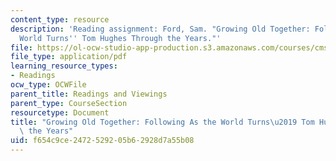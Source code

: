 ```yaml
---
content_type: resource
description: 'Reading assignment: Ford, Sam. "Growing Old Together: Following As the
  World Turns'' Tom Hughes Through the Years."'
file: https://ol-ocw-studio-app-production.s3.amazonaws.com/courses/cms-603-american-soap-operas-spring-2008/f654c9ce2472529205b62928d7a55b08_tomhughes.pdf
file_type: application/pdf
learning_resource_types:
- Readings
ocw_type: OCWFile
parent_title: Readings and Viewings
parent_type: CourseSection
resourcetype: Document
title: "Growing Old Together: Following As the World Turns\u2019 Tom Hughes Through\
  \ the Years"
uid: f654c9ce-2472-5292-05b6-2928d7a55b08
---
```

